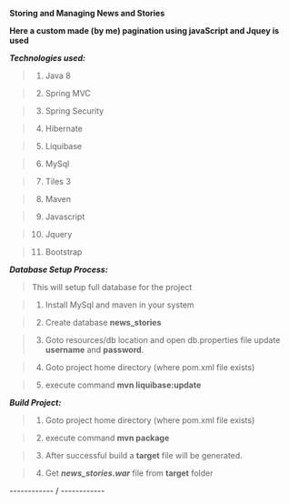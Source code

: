 **Storing and Managing News and Stories**

**Here a custom made (by me) pagination using javaScript and Jquey is used**

**_Technologies used:_**
> 1)  Java 8

> 2)  Spring MVC

> 3)  Spring Security

> 4)  Hibernate

> 5)  Liquibase

> 6)  MySql

> 7)  Tiles 3

> 8)  Maven

> 9)  Javascript

> 10) Jquery

> 11) Bootstrap


**_Database Setup Process:_**

> This will setup full database for the project

> 1) Install MySql and maven in your system

> 2) Create database **news_stories**

> 3) Goto resources/db location and open db.properties file update **username** and **password**.

> 4) Goto project home directory (where pom.xml file exists)

> 5) execute command **mvn liquibase:update**



**_Build Project:_**

> 1) Goto project home directory (where pom.xml file exists)

> 2) execute command **mvn package**

> 3) After successful build a **target** file will be generated.

> 4) Get **_news_stories.war_** file from **target** folder


------------ / ------------
